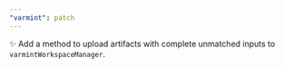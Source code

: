 ```yaml
---
"varmint": patch
---
```


✨ Add a method to upload artifacts with complete unmatched inputs to `varmintWorkspaceManager`.
